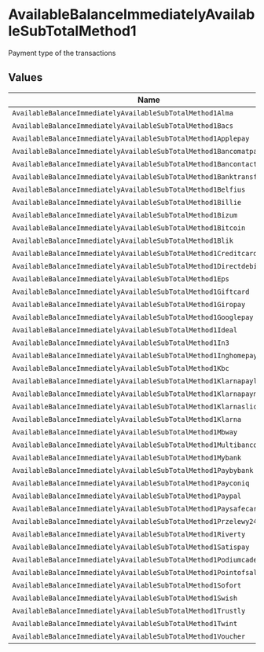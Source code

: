 # AvailableBalanceImmediatelyAvailableSubTotalMethod1

Payment type of the transactions


## Values

| Name                                                                   | Value                                                                  |
| ---------------------------------------------------------------------- | ---------------------------------------------------------------------- |
| `AvailableBalanceImmediatelyAvailableSubTotalMethod1Alma`              | alma                                                                   |
| `AvailableBalanceImmediatelyAvailableSubTotalMethod1Bacs`              | bacs                                                                   |
| `AvailableBalanceImmediatelyAvailableSubTotalMethod1Applepay`          | applepay                                                               |
| `AvailableBalanceImmediatelyAvailableSubTotalMethod1Bancomatpay`       | bancomatpay                                                            |
| `AvailableBalanceImmediatelyAvailableSubTotalMethod1Bancontact`        | bancontact                                                             |
| `AvailableBalanceImmediatelyAvailableSubTotalMethod1Banktransfer`      | banktransfer                                                           |
| `AvailableBalanceImmediatelyAvailableSubTotalMethod1Belfius`           | belfius                                                                |
| `AvailableBalanceImmediatelyAvailableSubTotalMethod1Billie`            | billie                                                                 |
| `AvailableBalanceImmediatelyAvailableSubTotalMethod1Bizum`             | bizum                                                                  |
| `AvailableBalanceImmediatelyAvailableSubTotalMethod1Bitcoin`           | bitcoin                                                                |
| `AvailableBalanceImmediatelyAvailableSubTotalMethod1Blik`              | blik                                                                   |
| `AvailableBalanceImmediatelyAvailableSubTotalMethod1Creditcard`        | creditcard                                                             |
| `AvailableBalanceImmediatelyAvailableSubTotalMethod1Directdebit`       | directdebit                                                            |
| `AvailableBalanceImmediatelyAvailableSubTotalMethod1Eps`               | eps                                                                    |
| `AvailableBalanceImmediatelyAvailableSubTotalMethod1Giftcard`          | giftcard                                                               |
| `AvailableBalanceImmediatelyAvailableSubTotalMethod1Giropay`           | giropay                                                                |
| `AvailableBalanceImmediatelyAvailableSubTotalMethod1Googlepay`         | googlepay                                                              |
| `AvailableBalanceImmediatelyAvailableSubTotalMethod1Ideal`             | ideal                                                                  |
| `AvailableBalanceImmediatelyAvailableSubTotalMethod1In3`               | in3                                                                    |
| `AvailableBalanceImmediatelyAvailableSubTotalMethod1Inghomepay`        | inghomepay                                                             |
| `AvailableBalanceImmediatelyAvailableSubTotalMethod1Kbc`               | kbc                                                                    |
| `AvailableBalanceImmediatelyAvailableSubTotalMethod1Klarnapaylater`    | klarnapaylater                                                         |
| `AvailableBalanceImmediatelyAvailableSubTotalMethod1Klarnapaynow`      | klarnapaynow                                                           |
| `AvailableBalanceImmediatelyAvailableSubTotalMethod1Klarnasliceit`     | klarnasliceit                                                          |
| `AvailableBalanceImmediatelyAvailableSubTotalMethod1Klarna`            | klarna                                                                 |
| `AvailableBalanceImmediatelyAvailableSubTotalMethod1Mbway`             | mbway                                                                  |
| `AvailableBalanceImmediatelyAvailableSubTotalMethod1Multibanco`        | multibanco                                                             |
| `AvailableBalanceImmediatelyAvailableSubTotalMethod1Mybank`            | mybank                                                                 |
| `AvailableBalanceImmediatelyAvailableSubTotalMethod1Paybybank`         | paybybank                                                              |
| `AvailableBalanceImmediatelyAvailableSubTotalMethod1Payconiq`          | payconiq                                                               |
| `AvailableBalanceImmediatelyAvailableSubTotalMethod1Paypal`            | paypal                                                                 |
| `AvailableBalanceImmediatelyAvailableSubTotalMethod1Paysafecard`       | paysafecard                                                            |
| `AvailableBalanceImmediatelyAvailableSubTotalMethod1Przelewy24`        | przelewy24                                                             |
| `AvailableBalanceImmediatelyAvailableSubTotalMethod1Riverty`           | riverty                                                                |
| `AvailableBalanceImmediatelyAvailableSubTotalMethod1Satispay`          | satispay                                                               |
| `AvailableBalanceImmediatelyAvailableSubTotalMethod1Podiumcadeaukaart` | podiumcadeaukaart                                                      |
| `AvailableBalanceImmediatelyAvailableSubTotalMethod1Pointofsale`       | pointofsale                                                            |
| `AvailableBalanceImmediatelyAvailableSubTotalMethod1Sofort`            | sofort                                                                 |
| `AvailableBalanceImmediatelyAvailableSubTotalMethod1Swish`             | swish                                                                  |
| `AvailableBalanceImmediatelyAvailableSubTotalMethod1Trustly`           | trustly                                                                |
| `AvailableBalanceImmediatelyAvailableSubTotalMethod1Twint`             | twint                                                                  |
| `AvailableBalanceImmediatelyAvailableSubTotalMethod1Voucher`           | voucher                                                                |